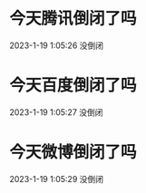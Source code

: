 # 今天腾讯倒闭了吗

2023-1-19 1:05:26 没倒闭

# 今天百度倒闭了吗

2023-1-19 1:05:27 没倒闭

# 今天微博倒闭了吗

2023-1-19 1:05:29 没倒闭

